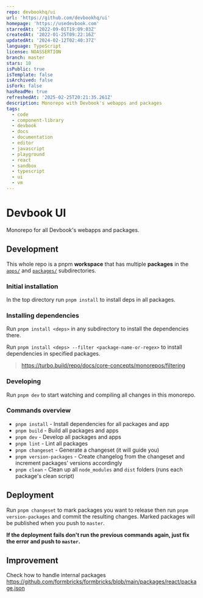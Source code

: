 ```yaml
---
repo: devbookhq/ui
url: 'https://github.com/devbookhq/ui'
homepage: 'https://usedevbook.com'
starredAt: '2022-09-01T19:09:03Z'
createdAt: '2022-01-25T09:22:16Z'
updatedAt: '2024-02-12T02:40:37Z'
language: TypeScript
license: NOASSERTION
branch: master
stars: 10
isPublic: true
isTemplate: false
isArchived: false
isFork: false
hasReadMe: true
refreshedAt: '2025-02-25T20:21:35.261Z'
description: Monorepo with Devbook's webapps and packages
tags:
  - code
  - component-library
  - devbook
  - docs
  - documentation
  - editor
  - javascript
  - playground
  - react
  - sandbox
  - typescript
  - ui
  - vm
---
```


# Devbook UI
Monorepo for all Devbook's webapps and packages.

## Development

This whole repo is a pnpm **workspace** that has multiple **packages** in the [`apps/`](./apps/) and [`packages/`](./packages) subdirectories.

### Initial installation
In the top directory run `pnpm install` to install deps in all packages.

### Installing dependencies
Run `pnpm install <deps>` in any subdirectory to install the dependencies there.

Run `pnpm install <deps> --filter <package-name-or-regex>` to install dependencies in specified packages.

> https://turbo.build/repo/docs/core-concepts/monorepos/filtering

### Developing
Run `pnpm dev` to start watching and compiling all changes in this monorepo.

### Commands overview
- `pnpm install` - Install dependencies for all packages and app
- `pnpm build` - Build all packages and apps
- `pnpm dev` - Develop all packages and apps
- `pnpm lint` - Lint all packages
- `pnpm changeset` - Generate a changeset (it will guide you)
- `pnpm version-packages` - Create changelog from the changeset and increment packages' versions accordingly
- `pnpm clean` - Clean up all `node_modules` and `dist` folders (runs each package's clean script)

## Deployment
Run `pnpm changeset` to mark packages you want to release then run `pnpm version-packages` and commit the resulting changes. Marked packages will be published when you push to `master`.

**If the deployment fails don't run the previous commands again, just fix the error and push to `master`.**

## Improvement
Check how to handle internal packages
https://github.com/formbricks/formbricks/blob/main/packages/react/package.json
 
